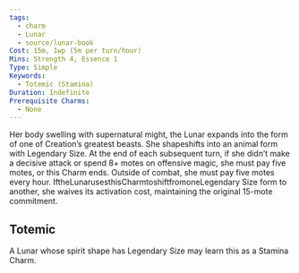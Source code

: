 ```yaml
---
tags:
  - charm
  - Lunar
  - source/lunar-book
Cost: 15m, 1wp (5m per turn/hour)
Mins: Strength 4, Essence 1
Type: Simple
Keywords:
  - Totemic (Stamina)
Duration: Indefinite
Prerequisite Charms:
  - None
---
```

Her body swelling with supernatural might, the Lunar expands into the form of one of Creation’s greatest beasts. She shapeshifts into an animal form with Legendary Size. At the end of each subsequent turn, if she didn’t make a decisive attack or spend 8+ motes on offensive magic, she must pay five motes, or this Charm ends. Outside of combat, she must pay five motes every hour. IftheLunarusesthisCharmtoshiftfromoneLegendary Size form to another, she waives its activation cost, maintaining the original 15-mote commitment. 
## Totemic 

A Lunar whose spirit shape has Legendary Size may learn this as a Stamina Charm.